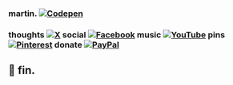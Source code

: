 ### martin. [![Codepen](https://img.shields.io/badge/Codepen-000000?style=for-the-badge&logo=codepen&logoColor=white)](https://codepen.io/bright-spark) 

### thoughts [![X](https://img.shields.io/badge/X-black.svg?logo=X&logoColor=white)](https://x.com/martinmyburgh) social [![Facebook](https://img.shields.io/badge/Facebook-%231877F2.svg?logo=Facebook&logoColor=white)](https://facebook.com/iamanamoeba) music [![YouTube](https://img.shields.io/badge/YouTube-%23FF0000.svg?logo=YouTube&logoColor=white)](https://youtube.com/@theradiostream) pins [![Pinterest](https://img.shields.io/badge/Pinterest-%23E60023.svg?logo=Pinterest&logoColor=white)](https://pinterest.com/freetheradio) donate [![PayPal](https://img.shields.io/badge/PayPal-00457C?style=for-the-badge&logo=paypal&logoColor=white)](https://paypal.me/martinmyburgh)

## 💫 fin.
